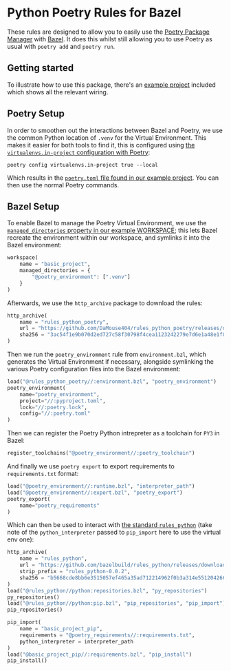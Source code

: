 # Python Poetry Rules for Bazel
These rules are designed to allow you to easily use the [Poetry Package Manager](https://python-poetry.org/) with [Bazel](https://bazel.build/). It does this whilst still allowing you to use Poetry as usual with `poetry add` and `poetry run`.

## Getting started
To illustrate how to use this package, there's an [example project](./example) included which shows all the relevant wiring. 

## Poetry Setup
In order to smoothen out the interactions between Bazel and Poetry, we use the common Python location of `.venv` for the Virtual Environment. This makes it easier for both tools to find it, this is configured using [the `virtualenvs.in-project` configuration with Poetry](https://python-poetry.org/docs/configuration/#virtualenvsin-project-boolean):

```
poetry config virtualenvs.in-project true --local
```

Which results in the [`poetry.toml` file found in our example project](./examples/poetry.toml). You can then use the normal Poetry commands.

## Bazel Setup
To enable Bazel to manage the Poetry Virtual Environment, we use the [`managed_directories` property in our example WORKSPACE](./examples/WORKSPACE); this lets Bazel recreate the environment within our workspace, and symlinks it into the Bazel environment:

```py
workspace(
    name = "basic_project",
    managed_directories = {
        "@poetry_environment": [".venv"]
    }
)
```

Afterwards, we use the `http_archive` package to download the rules:

```py
http_archive(
    name = "rules_python_poetry",
    url = "https://github.com/DaMouse404/rules_python_poetry/releases/download/0.0.1/rules_python_poetry-0.0.1.tar.gz",
    sha256 = "3ac54f1e9b070d2ed727c58f30798f4cea1123242279e7d6e1a48e1f06ca16d6",
)
```

Then we run the `poetry_enviromment` rule from `environment.bzl`, which generates the Virtual Environment if necessary, alongside symlinking the various Poetry configuration files into the Bazel environment:

```py
load("@rules_python_poetry//:environment.bzl", "poetry_environment")
poetry_environment(
    name="poetry_environment",
    project="//:pyproject.toml",
    lock="//:poetry.lock",
    config="//:poetry.toml"
)
```

Then we can register the Poetry Python intrepreter as a toolchain for `PY3` in Bazel:

```py
register_toolchains("@poetry_environment//:poetry_toolchain")
```

And finally we use `poetry export` to export requirements to `requirements.txt` format:

```py
load("@poetry_environment//:runtime.bzl", "interpreter_path")
load("@poetry_environment//:export.bzl", "poetry_export")
poetry_export(
    name="poetry_requirements"
)
```

Which can then be used to interact with [the standard `rules_python`](https://github.com/bazelbuild/rules_python) (take note of the `python_interpreter` passed to `pip_import` here to use the virtual env one):

```py
http_archive(
    name = "rules_python",
    url = "https://github.com/bazelbuild/rules_python/releases/download/0.0.2/rules_python-0.0.2.tar.gz",
    strip_prefix = "rules_python-0.0.2",
    sha256 = "b5668cde8bb6e3515057ef465a35ad712214962f0b3a314e551204266c7be90c",
)
load("@rules_python//python:repositories.bzl", "py_repositories")
py_repositories()
load("@rules_python//python:pip.bzl", "pip_repositories", "pip_import")
pip_repositories()

pip_import(
    name = "basic_project_pip",
    requirements = "@poetry_requirements//:requirements.txt",
    python_interpreter = interpreter_path
)
load("@basic_project_pip//:requirements.bzl", "pip_install")
pip_install()
```